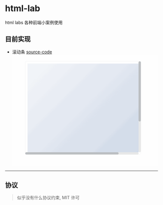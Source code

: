 # html-lab

html labs 各种前端小案例使用

## 目前实现

+ 滚动条 [source-code](./component/scrollbar/index.html)
    ![滚动条](component/scrollbar/scrollbar.gif)

---

## 协议

> 似乎没有什么协议约束, MIT 许可
